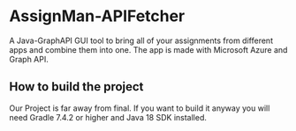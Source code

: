 # AssignMan-APIFetcher
A Java-GraphAPI GUI tool to bring all of your assignments from different apps and combine them into one.
The app is made with Microsoft Azure and Graph API.


## How to build the project
Our Project is far away from final. If you want to build it anyway you will need Gradle 7.4.2 or higher and Java 18 SDK installed.
